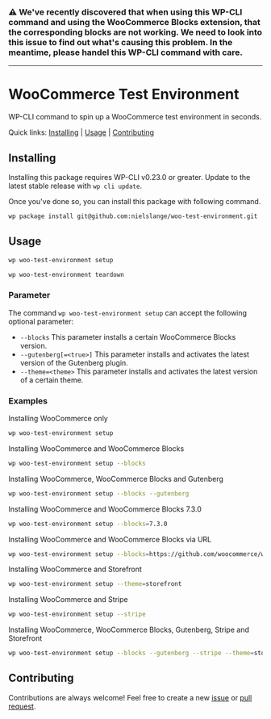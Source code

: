### ⚠️ We've recently discovered that when using this WP-CLI command and using the WooCommerce Blocks extension, that the corresponding blocks are not working. We need to look into this issue to find out what's causing this problem. In the meantime, please handel this WP-CLI command with care.

---

# WooCommerce Test Environment

WP-CLI command to spin up a WooCommerce test environment in seconds.

Quick links: [Installing](#installing) | [Usage](#usage) | [Contributing](#contributing)

## Installing

Installing this package requires WP-CLI v0.23.0 or greater. Update to the latest stable release with `wp cli update`.

Once you've done so, you can install this package with following command.

```sh
wp package install git@github.com:nielslange/woo-test-environment.git
```

## Usage

```sh
wp woo-test-environment setup
```

```sh
wp woo-test-environment teardown
```

### Parameter

The command `wp woo-test-environment setup` can accept the following optional parameter:

- `--blocks` This parameter installs a certain WooCommerce Blocks version.
- `--gutenberg[=<true>]` This parameter installs and activates the latest version of the Gutenberg plugin.
- `--theme=<theme>` This parameter installs and activates the latest version of a certain theme.

### Examples

Installing WooCommerce only

```sh
wp woo-test-environment setup
```

Installing WooCommerce and WooCommerce Blocks

```sh
wp woo-test-environment setup --blocks
```

Installing WooCommerce, WooCommerce Blocks and Gutenberg

```sh
wp woo-test-environment setup --blocks --gutenberg
```

Installing WooCommerce and WooCommerce Blocks 7.3.0

```sh
wp woo-test-environment setup --blocks=7.3.0
```

Installing WooCommerce and WooCommerce Blocks via URL

```sh
wp woo-test-environment setup --blocks=https://github.com/woocommerce/woocommerce-blocks/releases/download/v7.8.2/woo-gutenberg-products-block.zip
```

Installing WooCommerce and Storefront

```sh
wp woo-test-environment setup --theme=storefront
```

Installing WooCommerce and Stripe

```sh
wp woo-test-environment setup --stripe
```

Installing WooCommerce, WooCommerce Blocks, Gutenberg, Stripe and Storefront

```sh
wp woo-test-environment setup --blocks --gutenberg --stripe --theme=storefront
```

## Contributing

Contributions are always welcome! Feel free to create a new [issue](https://github.com/nielslange/woo-test-environment/issues) or [pull request](https://github.com/nielslange/woo-test-environment/pulls).
